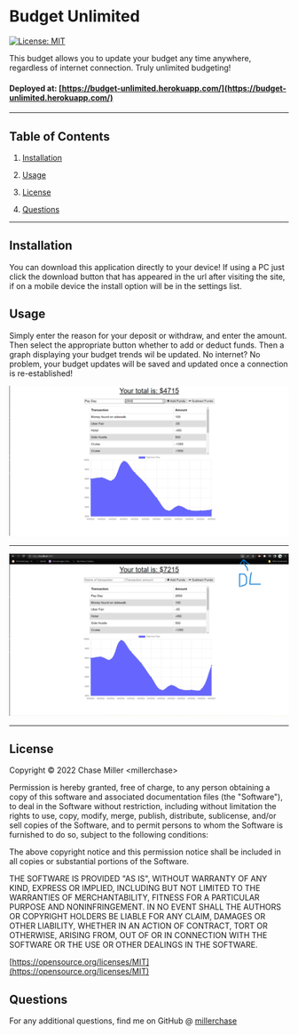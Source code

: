 # Budget Unlimited

[![License: MIT](https://img.shields.io/badge/License-MIT-yellow.svg)](https://opensource.org/licenses/MIT)

This budget allows you to update your budget any time anywhere, regardless of internet connection. Truly unlimited budgeting!

#### Deployed at: [https://budget-unlimited.herokuapp.com/](https://budget-unlimited.herokuapp.com/)

---

## Table of Contents

1. [Installation](#installation)

2. [Usage](#usage)

3. [License](#license)

4. [Questions](#questions)

---

## Installation

You can download this application directly to your device! If using a PC just click the download button that has appeared in the url after visiting the site, if on a mobile device the install option will be in the settings list.

## Usage

Simply enter the reason for your deposit or withdraw, and enter the amount. Then select the appropriate button whether to add or deduct funds. Then a graph displaying your budget trends wil be updated. No internet? No problem, your budget updates will be saved and updated once a connection is re-established!

![Example screenshot 1](./assets/images/screenshot1.png)

---

![Example screenshot 2](./assets/images/screenshot2.png)

---

## License

Copyright &copy; 2022 Chase Miller &lt;millerchase>

Permission is hereby granted, free of charge, to any person obtaining a copy of this software and associated documentation files (the "Software"), to deal in the Software without restriction, including without limitation the rights to use, copy, modify, merge, publish, distribute, sublicense, and/or sell copies of the Software, and to permit persons to whom the Software is furnished to do so, subject to the following conditions:

The above copyright notice and this permission notice shall be included in all copies or substantial portions of the Software.

THE SOFTWARE IS PROVIDED "AS IS", WITHOUT WARRANTY OF ANY KIND, EXPRESS OR IMPLIED, INCLUDING BUT NOT LIMITED TO THE WARRANTIES OF MERCHANTABILITY, FITNESS FOR A PARTICULAR PURPOSE AND NONINFRINGEMENT. IN NO EVENT SHALL THE AUTHORS OR COPYRIGHT HOLDERS BE LIABLE FOR ANY CLAIM, DAMAGES OR OTHER LIABILITY, WHETHER IN AN ACTION OF CONTRACT, TORT OR OTHERWISE, ARISING FROM, OUT OF OR IN CONNECTION WITH THE SOFTWARE OR THE USE OR OTHER DEALINGS IN THE SOFTWARE.

[https://opensource.org/licenses/MIT](https://opensource.org/licenses/MIT)

## Questions

For any additional questions, find me on GitHub @ [millerchase](https://github.com/millerchase)
